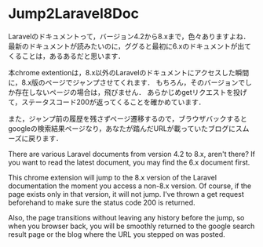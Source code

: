 # Jump2Laravel8Doc
Laravelのドキュメントって，バージョン4.2から8.xまで，色々ありますよね．
最新のドキュメントが読みたいのに，ググると最初に6.xのドキュメントが出てくることは，あるあるだと思います．

本chrome extentionは，8.x以外のLaravelのドキュメントにアクセスした瞬間に，8.x版のページでジャンプさせてくれます．
もちろん，そのバージョンでしか存在しないページの場合は，飛びません．
あらかじめgetリクエストを投げて，ステータスコード200が返ってくることを確かめています．

また，ジャンプ前の履歴を残さずページ遷移するので，ブラウザバックするとgoogleの検索結果ページなり，あなたが踏んだURLが載っていたブログにスムーズに戻ります．

There are various Laravel documents from version 4.2 to 8.x, aren't there?
If you want to read the latest document, you may find the 6.x document first.

This chrome extension will jump to the 8.x version of the Laravel documentation the moment you access a non-8.x version.
Of course, if the page exists only in that version, it will not jump.
I've thrown a get request beforehand to make sure the status code 200 is returned.

Also, the page transitions without leaving any history before the jump, so when you browser back, you will be smoothly returned to the google search result page or the blog where the URL you stepped on was posted.